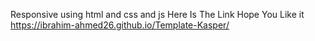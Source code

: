 Responsive using html and css and js 
Here Is The Link Hope You Like it
https://ibrahim-ahmed26.github.io/Template-Kasper/

